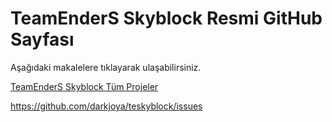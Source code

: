 # TeamEnderS Skyblock Resmi GitHub Sayfası
Aşağıdaki makalelere tıklayarak ulaşabilirsiniz.

[TeamEnderS Skyblock Tüm Projeler](https://github.com/darkjoya/teskyblock/projects)

https://github.com/darkjoya/teskyblock/issues
